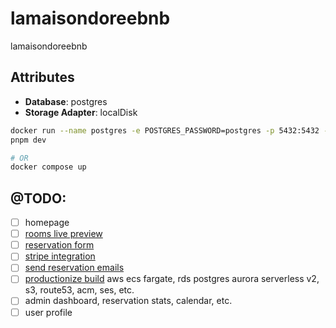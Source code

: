 # lamaisondoreebnb

lamaisondoreebnb

## Attributes

- **Database**: postgres
- **Storage Adapter**: localDisk

```sh
docker run --name postgres -e POSTGRES_PASSWORD=postgres -p 5432:5432 -P postgres
pnpm dev

# OR
docker compose up
```

## @TODO:

- [ ] homepage
- [ ] [rooms live preview](https://payloadcms.com/docs/live-preview/overview)
- [ ] [reservation form](https://payloadcms.com/docs/plugins/form-builder)
- [ ] [stripe integration](https://payloadcms.com/docs/plugins/stripe)
- [ ] [send reservation emails](https://payloadcms.com/docs/email/overview)
- [ ] [productionize build](https://payloadcms.com/docs/production/deployment) aws ecs fargate, rds postgres aurora serverless v2, s3, route53, acm, ses, etc.
- [ ] admin dashboard, reservation stats, calendar, etc.
- [ ] user profile
